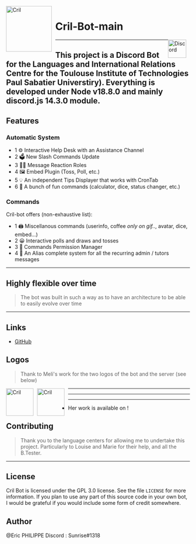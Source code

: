 <img width="125" height="125" align="left" style="float: left; margin: 0 10px 0 0;" alt="Cril" src="https://media.discordapp.net/attachments/814908646138970122/1021091357873410129/logo_final_CRIL_Plan_de_travail_1.jpg">

# Cril-Bot-main

<img width="50" height="50" align="right" style="float: right; margin: 0 10px 0 0;" alt="Discord" src= "https://cdn.discordapp.com/attachments/579303130886569984/917747646947549234/89525899-811a7c00-d819-11ea-847f-a8be447b75e1.png" href="https://discord.gg/Za9zxTH">

---

## This project is a Discord Bot for the Languages and International Relations Centre for the Toulouse Institute of Technologies Paul Sabatier Universtiry). Everything is developed under Node v18.8.0 and mainly discord.js 14.3.0 module.

## Features

### Automatic System

- 1 ⚙️ Interactive Help Desk with an Assistance Channel
- 2 🗳️ New Slash Commands Update
- 3 👩‍💼 Message Reaction Roles
- 4 🖼️ Embed Plugin (Toss, Poll, etc.)
- 5 💡 An independent Tips Displayer that works with CronTab
- 6 📝 A bunch of fun commands (calculator, dice, status changer, etc.)

### Commands

Cril-bot offers (non-exhaustive list):

- 1 🖨️ Miscellanous commands (userinfo, coffee _only on gif.._, avatar, dice, embed...)
- 2 😀 Interactive polls and draws and tosses
- 3 👑 Commands Permission Manager
- 4 📝 An Alias complete system for all the recurring admin / tutors messages

---

## Highly flexible over time

> The bot was built in such a way as to have an architecture to be able to easily evolve over time

---

## Links

- [GitHub](https://github.com/Zaorhion/Cril-Bot-main)

## Logos

> Thank to Meli's work for the two logos of the bot and the server (see below)

<img width="75" height="75" align="left" style="float: left; margin: 0 10px 0 0;" alt="Cril" src="https://media.discordapp.net/attachments/814908646138970122/1021091357873410129/logo_final_CRIL_Plan_de_travail_1.jpg">
<img width="75" height="75" align="left" style="float: left; margin: 0 10px 0 0;" alt="Cril" src="https://cdn.discordapp.com/attachments/814908646138970122/1021091343071727617/logo_final_CRIL-02.jpg">

---

---

---

- Her work is available on []() !

## Contributing

> Thank you to the language centers for allowing me to undertake this project. Particularly to Louise and Marie for their help, and all the B.Tester.

---

## License

Cril Bot is licensed under the GPL 3.0 license. See the file `LICENSE` for more information. If you plan to use any part of this source code in your own bot, I would be grateful if you would include some form of credit somewhere.

## Author

@Eric PHILIPPE
Discord : Sunrise#1318
